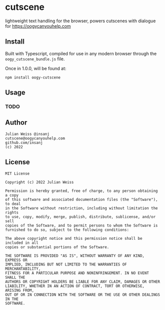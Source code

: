 
# cutscene

lightweight text handling for the browser, powers cutscenes with dialogue for https://oogycanyouhelp.com

## Install

Built with Typescript, compiled for use in any modern browser through the `oogy_cutscene_bundle.js` file.

Once in 1.0.0, will be found at:

```
npm install oogy-cutscene
```

## Usage

### TODO

## Author

```
Julian Weiss @insanj
cutscene@oogycanyouhelp.com
github.com/insanj
(c) 2022
```

## License

```
MIT License

Copyright (c) 2022 Julian Weiss

Permission is hereby granted, free of charge, to any person obtaining a copy
of this software and associated documentation files (the "Software"), to deal
in the Software without restriction, including without limitation the rights
to use, copy, modify, merge, publish, distribute, sublicense, and/or sell
copies of the Software, and to permit persons to whom the Software is
furnished to do so, subject to the following conditions:

The above copyright notice and this permission notice shall be included in all
copies or substantial portions of the Software.

THE SOFTWARE IS PROVIDED "AS IS", WITHOUT WARRANTY OF ANY KIND, EXPRESS OR
IMPLIED, INCLUDING BUT NOT LIMITED TO THE WARRANTIES OF MERCHANTABILITY,
FITNESS FOR A PARTICULAR PURPOSE AND NONINFRINGEMENT. IN NO EVENT SHALL THE
AUTHORS OR COPYRIGHT HOLDERS BE LIABLE FOR ANY CLAIM, DAMAGES OR OTHER
LIABILITY, WHETHER IN AN ACTION OF CONTRACT, TORT OR OTHERWISE, ARISING FROM,
OUT OF OR IN CONNECTION WITH THE SOFTWARE OR THE USE OR OTHER DEALINGS IN THE
SOFTWARE.
```